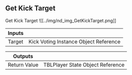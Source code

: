 ## Get Kick Target
Get Kick Target
![[../img/nd_img_GetKickTarget.png]]

|Inputs||
|--|--|
| Target | Kick Voting Instance Object Reference |

|Outputs||
|--|--|
| Return Value | TBLPlayer State Object Reference |
